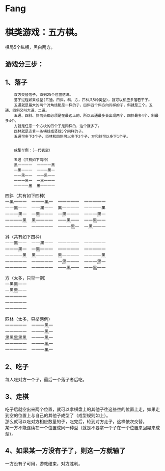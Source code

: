 # Fang
棋类游戏：五方棋。
=====
棋局5个纵横，黑白两方。
    
游戏分三步：
----

1、落子
----
        双方交替落子，直到25个位置落满。
        落子过程如果成型(五通，四斜，斜，方，匹林共5种类型)，就可以相应多落若干子。
        五通就是最大的两个对角线都是一样的子，四斜四个斜方向同样的子，斜就是三个。五通、四斜又叫大道、二道。
        五通、四斜、斜两头都必须是在最边上的，所以五通最多会出现两个，四斜最多4个，斜最多4个。
        方就是任意一个方块的四个子是同样的，这个就多了。
        匹林就是连着一条横线或竖线5个同样的子。
        五通可多下3个子，匹林和四斜可以多下2个子，方和斜可以多下1个子。
        
        
        成型举例：（一代表空）
    
        五通（共有如下两种）
        黑一一一一  一一一一黑
        一黑一一一  一一一黑一
        一一黑一一  一一黑一一
        一一一黑一  一黑一一一
        一一一一黑  黑一一一一

四斜（共有如下四种）<br>
一黑一一一&nbsp;&nbsp;&nbsp;&nbsp;一一一黑一&nbsp;&nbsp;&nbsp;&nbsp;一一一一一&nbsp;&nbsp;&nbsp;&nbsp;一一一一一<br>
一一黑一一&nbsp;&nbsp;&nbsp;&nbsp;一一黑一一&nbsp;&nbsp;&nbsp;&nbsp;黑一一一一&nbsp;&nbsp;&nbsp;&nbsp;一一一一黑<br>
一一一黑一&nbsp;&nbsp;&nbsp;&nbsp;一黑一一一&nbsp;&nbsp;&nbsp;&nbsp;一黑一一一&nbsp;&nbsp;&nbsp;&nbsp;一一一黑一<br>
一一一一黑&nbsp;&nbsp;&nbsp;&nbsp;黑一一一一&nbsp;&nbsp;&nbsp;&nbsp;一一黑一一&nbsp;&nbsp;&nbsp;&nbsp;一一黑一一<br>
一一一一一&nbsp;&nbsp;&nbsp;&nbsp;一一一一一&nbsp;&nbsp;&nbsp;&nbsp;一一一黑一&nbsp;&nbsp;&nbsp;&nbsp;一黑一一一<br>

斜（共有如下四种）<br>
一一黑一一&nbsp;&nbsp;&nbsp;&nbsp;一一黑一一&nbsp;&nbsp;&nbsp;&nbsp;一一一一一&nbsp;&nbsp;&nbsp;&nbsp;一一一一一<br>
一一一黑一&nbsp;&nbsp;&nbsp;&nbsp;一黑一一一&nbsp;&nbsp;&nbsp;&nbsp;一一一一一&nbsp;&nbsp;&nbsp;&nbsp;一一一一一<br>
一一一一黑&nbsp;&nbsp;&nbsp;&nbsp;黑一一一一&nbsp;&nbsp;&nbsp;&nbsp;黑一一一一&nbsp;&nbsp;&nbsp;&nbsp;一一一一黑<br>
一一一一一&nbsp;&nbsp;&nbsp;&nbsp;一一一一一&nbsp;&nbsp;&nbsp;&nbsp;一黑一一一&nbsp;&nbsp;&nbsp;&nbsp;一一一黑一<br>
一一一一一&nbsp;&nbsp;&nbsp;&nbsp;一一一一一&nbsp;&nbsp;&nbsp;&nbsp;一一黑一一&nbsp;&nbsp;&nbsp;&nbsp;一一黑一一<br>

方（太多，只举一例）<br>
一黑黑一一<br>
一黑黑一一<br>
一一一一一<br>
一一一一一<br>
一一一一一<br>

匹林（太多，只举两例）<br>
一一一一一&nbsp;&nbsp;&nbsp;&nbsp;一一一黑一<br>
一一一一一&nbsp;&nbsp;&nbsp;&nbsp;一一一黑一<br>
黑黑黑黑黑&nbsp;&nbsp;&nbsp;&nbsp;一一一黑一<br>
一一一一一&nbsp;&nbsp;&nbsp;&nbsp;一一一黑一<br>
一一一一一&nbsp;&nbsp;&nbsp;&nbsp;一一一黑一<br>

2、吃子
---
每人吃对方一个子，最后一个落子者后吃。<br>


3、走棋
---
吃子后就空出来两个位置，就可以拿棋盘上的其他子往这些空的位置上走，如果走到空的位置上与自己的其他子成型了（成型规则如上）。<br>
那么就可以吃对方相应数量的子，吃完后，轮到对方走子，这样依次交替。<br>
某一方不能连续在一个位置成同一种型（就是不要拿一个子在一个位置来回晃来成型）。<br>


4、如果某一方没有子了，则这一方就输了 
---
一方没有子可用，游戏结束，对方胜利。
